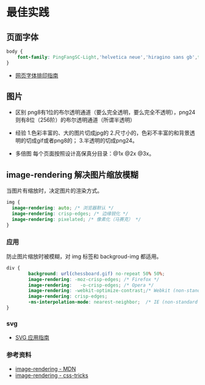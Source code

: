 # 最佳实践

## 页面字体

```css
body {
    font-family: PingFangSC-Light,'helvetica neue','hiragino sans gb',tahoma,'microsoft yahei ui','microsoft yahei',simsun,sans-serif;
}
```

- [网页字体排印指南](http://aaaaaashu.me/shu/)


## 图片
- 区别
png8有1位的布尔透明通道（要么完全透明，要么完全不透明），png24则有8位（256阶）的布尔透明通道（所谓半透明）

- 经验
1.色彩丰富的、大的图片切成jpg的
2.尺寸小的，色彩不丰富的和背景透明的切成gif或者png8的；
3.半透明的切成png24。 

- 多倍图
每个页面按照设计高保真分目录：@1x @2x @3x。

## image-rendering 解决图片缩放模糊
当图片有缩放时，决定图片的渲染方式。
```css
img {
  image-rendering: auto; /* 浏览器默认 */
  image-rendering: crisp-edges; /* 边缘锐化 */
  image-rendering: pixelated; /* 像素化（马赛克） */
}
```

### 应用
防止图片缩放时被模糊，对 img 标签和 backgroud-img 都适用。
```css
div { 
        background: url(chessboard.gif) no-repeat 50% 50%;
        image-rendering: -moz-crisp-edges; /* Firefox */
        image-rendering:   -o-crisp-edges; /* Opera */
        image-rendering: -webkit-optimize-contrast;/* Webkit (non-standard naming) */
        image-rendering: crisp-edges;
        -ms-interpolation-mode: nearest-neighbor;  /* IE (non-standard property) */
}
```

### svg
- [SVG 应用指南](https://svgontheweb.com/zh/)

### 参考资料
- [image-rendering - MDN](https://developer.mozilla.org/en/docs/Web/CSS/image-rendering)
- [image-rendering - css-tricks](https://css-tricks.com/almanac/properties/i/image-rendering/)